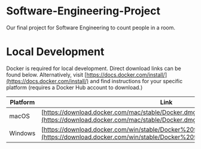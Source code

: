 # Software-Engineering-Project
Our final project for Software Engineering to count people in a room.

Local Development
=================
Docker is required for local development. Direct download links can be found below. Alternatively, visit [https://docs.docker.com/install/](https://docs.docker.com/install/) and find instructions for your specific platform (requires a Docker Hub account to download.)

Platform | Link
-------- | ----
macOS    | [https://download.docker.com/mac/stable/Docker.dmg](https://download.docker.com/mac/stable/Docker.dmg)
Windows  | [https://download.docker.com/win/stable/Docker%20for%20Windows%20Installer.exe](https://download.docker.com/win/stable/Docker%20for%20Windows%20Installer.exe)
